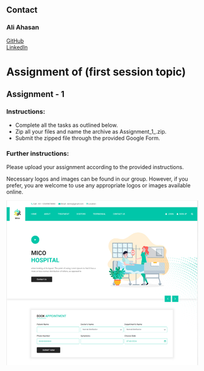 ## Contact

### Ali Ahasan
[GitHub](https://github.com/AARdacca)  
[LinkedIn](https://www.linkedin.com/in/aliahasanraiyan/)


# Assignment of (first session topic)

## Assignment - 1
### Instructions:

* Complete all the tasks as outlined below.
* Zip all your files and name the archive as Assignment_1_<YourName>.zip.
* Submit the zipped file through the provided Google Form.

### Further instructions:

Please upload your assignment according to the provided instructions. 

Necessary logos and images can be found in our group. However, if you prefer, you are welcome to use any appropriate logos or images available online.

![web-page](images\readme\web-page.png)